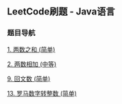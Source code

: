 ## LeetCode刷题 - Java语言

### 题目导航

[1. 两数之和 (简单)](src/TwoSum.java)

[2. 两数相加 (中等)](src/AddTwoNumbers.java)

[9. 回文数 (简单)](src/IsPalindrome.java)

[13. 罗马数字转整数 (简单)](src/RomanToInt.java)